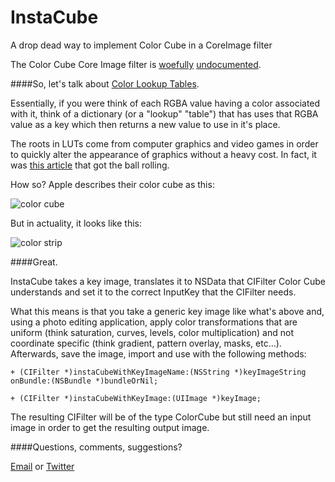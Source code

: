 InstaCube
=========

A drop dead way to implement Color Cube in a CoreImage filter

The Color Cube Core Image filter is [woefully](https://developer.apple.com/library/mac/documentation/graphicsimaging/conceptual/CoreImaging/ci_filer_recipes/ci_filter_recipes.html) [undocumented](https://developer.apple.com/library/mac/documentation/graphicsimaging/reference/CoreImageFilterReference/Reference/reference.html#//apple_ref/doc/filter/ci/CIColorCube).

####So, let's talk about [Color Lookup Tables](http://en.wikipedia.org/wiki/Colour_look-up_table).

Essentially, if you were think of each RGBA value having a color associated with it, think of a dictionary (or a "lookup" "table") that has uses that RGBA value as a key which then returns a new value to use in it's place. 

The roots in LUTs come from computer graphics and video games in order to quickly alter the appearance of graphics without a heavy cost. In fact, it was [this article](http://udn.epicgames.com/Three/ColorGrading.html) that got the ball rolling. 

How so? Apple describes their color cube as this:

![color cube](https://github.com/jacobvanorder/InstaCube/blob/master/Readme%20Images/appleCube.png)

But in actuality, it looks like this: 

![color strip](https://github.com/jacobvanorder/InstaCube/blob/master/Readme%20Images/colorCube-16.png)

####Great.

InstaCube takes a key image, translates it to NSData that CIFilter Color Cube understands and set it to the correct InputKey that the CIFilter needs. 

What this means is that you take a generic key image like what's above and, using a photo editing application, apply color transformations that are uniform (think saturation, curves, levels, color multiplication) and not coordinate specific (think gradient, pattern overlay, masks, etc…). Afterwards, save the image, import and use with the following methods:

    + (CIFilter *)instaCubeWithKeyImageName:(NSString *)keyImageString onBundle:(NSBundle *)bundleOrNil;

    + (CIFilter *)instaCubeWithKeyImage:(UIImage *)keyImage;
    
The resulting CIFilter will be of the type ColorCube but still need an input image in order to get the resulting output image. 

####Questions, comments, suggestions?

[Email](mailto:jacob@sushigrass.com) or [Twitter](http://www.twitter.com/jacobvo)

